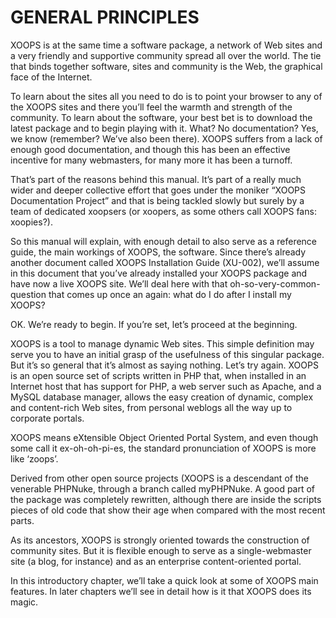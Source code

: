 # GENERAL PRINCIPLES

XOOPS is at the same time a software package, a network of Web sites and a very friendly and supportive community spread all over the world. The tie that binds together software, sites and community is the Web, the graphical face of the Internet.

To learn about the sites all you need to do is to point your browser to any of the XOOPS sites and there you’ll feel the warmth and strength of the community. To learn about the software, your best bet is to download the latest package and to begin playing with it. What? No documentation? Yes, we know \(remember? We’ve also been there\). XOOPS suffers from a lack of enough good documentation, and though this has been an effective incentive for many webmasters, for many more it has been a turnoff.

That’s part of the reasons behind this manual. It’s part of a really much wider and deeper collective effort that goes under the moniker “XOOPS Documentation Project” and that is being tackled slowly but surely by a team of dedicated xoopsers \(or xoopers, as some others call XOOPS fans: xoopies?\).

So this manual will explain, with enough detail to also serve as a reference guide, the main workings of XOOPS, the software. Since there’s already another document called XOOPS Installation Guide \(XU-002\), we’ll assume in this document that you’ve already installed your XOOPS package and have now a live XOOPS site. We’ll deal here with that oh-so-very-common-question that comes up once an again: what do I do after I install my XOOPS?

OK. We’re ready to begin. If you’re set, let’s proceed at the beginning.

XOOPS is a tool to manage dynamic Web sites. This simple definition may serve you to have an initial grasp of the usefulness of this singular package. But it’s so general that it’s almost as saying nothing. Let’s try again. XOOPS is an open source set of scripts written in PHP that, when installed in an Internet host that has support for PHP, a web server such as Apache, and a MySQL database manager, allows the easy creation of dynamic, complex and content-rich Web sites, from personal weblogs all the way up to corporate portals.

XOOPS means eXtensible Object Oriented Portal System, and even though some call it ex-oh-oh-pi-es, the standard pronunciation of XOOPS is more like ‘zoops’.

Derived from other open source projects \(XOOPS is a descendant of the venerable PHPNuke, through a branch called myPHPNuke. A good part of the package was completely rewritten, although there are inside the scripts pieces of old code that show their age when compared with the most recent parts.

As its ancestors, XOOPS is strongly oriented towards the construction of community sites. But it is flexible enough to serve as a single-webmaster site \(a blog, for instance\) and as an enterprise content-oriented portal.

In this introductory chapter, we’ll take a quick look at some of XOOPS main features. In later chapters we’ll see in detail how is it that XOOPS does its magic.

